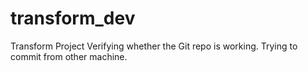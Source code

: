# transform_dev
Transform Project
Verifying whether the Git repo is working.
Trying to commit from other machine.
